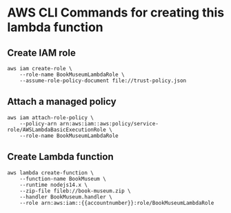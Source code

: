 # AWS CLI Commands for creating this lambda function

## Create IAM role
```
aws iam create-role \ 
    --role-name BookMuseumLambdaRole \
    --assume-role-policy-document file://trust-policy.json
```

## Attach a managed policy
```
aws iam attach-role-policy \
    --policy-arn arn:aws:iam::aws:policy/service-role/AWSLambdaBasicExecutionRole \
    --role-name BookMuseumLambdaRole

```

## Create Lambda function
````
aws lambda create-function \
    --function-name BookMuseum \
    --runtime nodejs14.x \
    --zip-file fileb://book-museum.zip \
    --handler BookMuseum.handler \
    --role arn:aws:iam::{{accountnumber}}:role/BookMuseumLambdaRole
````